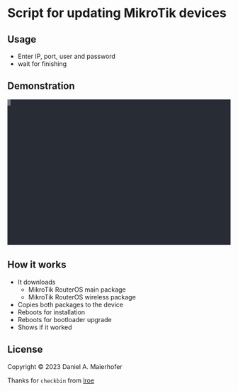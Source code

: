 # Script for updating MikroTik devices

## Usage

- Enter IP, port, user and password
- wait for finishing

## Demonstration

![](asciicast.svg)

## How it works

- It downloads
  - MikroTik RouterOS main package
  - MikroTik RouterOS wireless package
- Copies both packages to the device
- Reboots for installation
- Reboots for bootloader upgrade
- Shows if it worked

## License

Copyright &copy; 2023 Daniel A. Maierhofer

Thanks for `checkbin` from [lroe](https://github.com/0xff-lroe)
